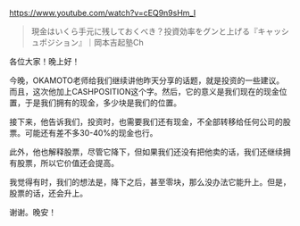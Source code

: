 https://www.youtube.com/watch?v=cEQ9n9sHm_I

> 現金はいくら手元に残しておくべき？投資効率をグンと上げる『キャッシュポジション』｜岡本吉起塾Ch 

各位大家！晚上好！

今晚，OKAMOTO老师给我们继续讲他昨天分享的话题，就是投资的一些建议。而且，这次他加上CASHPOSITION这个字。然后，它的意义是我们现在的现金位置，于是我们拥有的现金，多少块是我们的位置。

接下来，他告诉我们，投资时，也需要我们还有现金，不全部转移给任何公司的股票。可能还有差不多30-40%的现金也行。

此外，他也解释股票，尽管它降下，但如果我们还没有把他卖的话，我们还继续拥有股票，所以它价值还会提高。

我觉得有时，我们的想法是，降下之后，甚至零块，那么没办法它能升上。但是，股票的话，还会升上。

谢谢。晚安！

